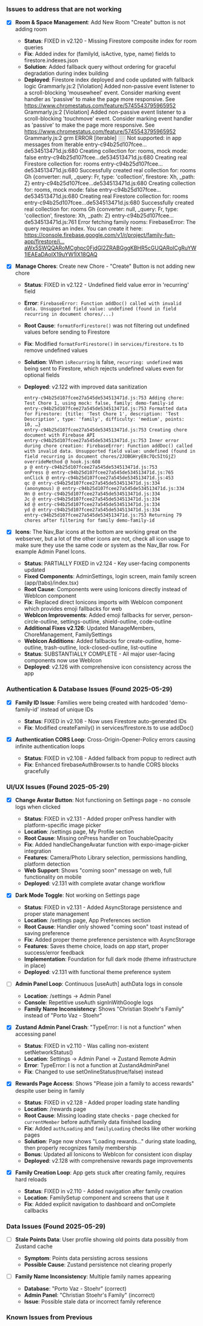 ### Issues to address that are not working
- [x] **Room & Space Management**: Add New Room "Create" button is not adding room
  - **Status**: FIXED in v2.120 - Missing Firestore composite index for room queries
  - **Fix**: Added index for (familyId, isActive, type, name) fields to firestore.indexes.json
  - **Solution**: Added fallback query without ordering for graceful degradation during index building
  - **Deployed**: Firestore index deployed and code updated with fallback logic
        Grammarly.js:2 [Violation] Added non-passive event listener to a scroll-blocking 'mousewheel' event. Consider marking event handler as 'passive' to make the page more responsive. See https://www.chromestatus.com/feature/5745543795965952
        Grammarly.js:2 [Violation] Added non-passive event listener to a scroll-blocking 'touchmove' event. Consider marking event handler as 'passive' to make the page more responsive. See https://www.chromestatus.com/feature/5745543795965952
        Grammarly.js:2 grm ERROR [iterable] ░░ Not supported: in app messages from Iterable
        entry-c94b25d107fcee…de534513471d.js:680 Creating collection for: rooms, mock mode: false
        entry-c94b25d107fcee…de534513471d.js:680 Creating real Firestore collection for: rooms
        entry-c94b25d107fcee…de534513471d.js:680 Successfully created real collection for: rooms 
        Gh {converter: null, _query: Fr, type: 'collection', firestore: Xh, _path: Z}
        entry-c94b25d107fcee…de534513471d.js:680 Creating collection for: rooms, mock mode: false
        entry-c94b25d107fcee…de534513471d.js:680 Creating real Firestore collection for: rooms
        entry-c94b25d107fcee…de534513471d.js:680 Successfully created real collection for: rooms 
        Gh {converter: null, _query: Fr, type: 'collection', firestore: Xh, _path: Z}
        entry-c94b25d107fcee…de534513471d.js:761 Error fetching family rooms: FirebaseError: The query requires an index. You can create it here: https://console.firebase.google.com/v1/r/project/family-fun-app/firestore/i…aWx5SWQQARoMCghpc0FjdGl2ZRABGggKBHR5cGUQARoICgRuYW1lEAEaDAoIX19uYW1lX18QAQ
        ﻿

- [x] **Manage Chores**: Create new Chore - "Create" Button is not adding new chore
  - **Status**: FIXED in v2.122 - Undefined field value error in 'recurring' field
  - **Error**: `FirebaseError: Function addDoc() called with invalid data. Unsupported field value: undefined (found in field recurring in document chores/...)`
  - **Root Cause**: `formatForFirestore()` was not filtering out undefined values before sending to Firestore
  - **Fix**: Modified `formatForFirestore()` in `services/firestore.ts` to remove undefined values 
  - **Solution**: When `isRecurring` is false, `recurring: undefined` was being sent to Firestore, which rejects undefined values even for optional fields
  - **Deployed**: v2.122 with improved data sanitization
        
        entry-c94b25d107fcee27a545de534513471d.js:753 Adding chore: Test Chore 1, using mock: false, family: demo-family-id
        entry-c94b25d107fcee27a545de534513471d.js:753 Formatted data for Firestore: {title: 'Test Chore 1', description: 'Test Description', type: 'family', difficulty: 'medium', points: 10, …}
        entry-c94b25d107fcee27a545de534513471d.js:753 Creating chore document with Firebase API
        entry-c94b25d107fcee27a545de534513471d.js:753 Inner error during chore creation: FirebaseError: Function addDoc() called with invalid data. Unsupported field value: undefined (found in field recurring in document chores/2JOBGHryE8c7Qc5ItGjZ)
        overrideMethod @ hook.js:608
        p @ entry-c94b25d107fcee27a545de534513471d.js:753
        onPress @ entry-c94b25d107fcee27a545de534513471d.js:765
        onClick @ entry-c94b25d107fcee27a545de534513471d.js:453
        qc @ entry-c94b25d107fcee27a545de534513471d.js:334
        (anonymous) @ entry-c94b25d107fcee27a545de534513471d.js:334
        Hn @ entry-c94b25d107fcee27a545de534513471d.js:334
        Jc @ entry-c94b25d107fcee27a545de534513471d.js:334
        kd @ entry-c94b25d107fcee27a545de534513471d.js:334
        yd @ entry-c94b25d107fcee27a545de534513471d.js:334
        entry-c94b25d107fcee27a545de534513471d.js:753 Returning 79 chores after filtering for family demo-family-id

- [x] **Icons**: The Nav_Bar icons at the bottom are working great on the webserver, but a lot of the other icons are not, check all icon usage to make sure they use the same code or system as the Nav_Bar row. For example Admin Panel Icons.
  - **Status**: PARTIALLY FIXED in v2.124 - Key user-facing components updated
  - **Fixed Components**: AdminSettings, login screen, main family screen (app/(tabs)/index.tsx)
  - **Root Cause**: Components were using Ionicons directly instead of WebIcon component
  - **Fix**: Replaced direct Ionicons imports with WebIcon component which provides emoji fallbacks for web
  - **WebIcon Improvements**: Added emoji fallbacks for server, person-circle-outline, settings-outline, shield-outline, code-outline
  - **Additional Fixes v2.126**: Updated ManageMembers, ChoreManagement, FamilySettings
  - **WebIcon Additions**: Added fallbacks for create-outline, home-outline, trash-outline, lock-closed-outline, list-outline
  - **Status**: SUBSTANTIALLY COMPLETE - All major user-facing components now use WebIcon
  - **Deployed**: v2.126 with comprehensive icon consistency across the app

### Authentication & Database Issues (Found 2025-05-29)

- [x] **Family ID Issue**: Families were being created with hardcoded 'demo-family-id' instead of unique IDs
  - **Status**: FIXED in v2.108 - Now uses Firestore auto-generated IDs
  - **Fix**: Modified createFamily() in services/firestore.ts to use addDoc()

- [x] **Authentication CORS Loop**: Cross-Origin-Opener-Policy errors causing infinite authentication loops
  - **Status**: FIXED in v2.108 - Added fallback from popup to redirect auth
  - **Fix**: Enhanced firebaseAuthBrowser.ts to handle CORS blocks gracefully

### UI/UX Issues (Found 2025-05-29)

- [x] **Change Avatar Button**: Not functioning on Settings page - no console logs when clicked
  - **Status**: FIXED in v2.131 - Added proper onPress handler with platform-specific image picker
  - **Location**: /settings page, My Profile section
  - **Root Cause**: Missing onPress handler on TouchableOpacity
  - **Fix**: Added handleChangeAvatar function with expo-image-picker integration
  - **Features**: Camera/Photo Library selection, permissions handling, platform detection
  - **Web Support**: Shows "coming soon" message on web, full functionality on mobile
  - **Deployed**: v2.131 with complete avatar change workflow

- [x] **Dark Mode Toggle**: Not working on Settings page
  - **Status**: FIXED in v2.131 - Added AsyncStorage persistence and proper state management
  - **Location**: /settings page, App Preferences section
  - **Root Cause**: Handler only showed "coming soon" toast instead of saving preference
  - **Fix**: Added proper theme preference persistence with AsyncStorage
  - **Features**: Saves theme choice, loads on app start, proper success/error feedback
  - **Implementation**: Foundation for full dark mode (theme infrastructure in place)
  - **Deployed**: v2.131 with functional theme preference system

- [ ] **Admin Panel Loop**: Continuous [useAuth] authData logs in console
  - **Location**: /settings → Admin Panel
  - **Console**: Repetitive useAuth signInWithGoogle logs
  - **Family Name Inconsistency**: Shows "Christian Stoehr's Family" instead of "Porto Vaz - Stoehr"

- [x] **Zustand Admin Panel Crash**: "TypeError: I is not a function" when accessing panel
  - **Status**: FIXED in v2.110 - Was calling non-existent setNetworkStatus()
  - **Location**: Settings → Admin Panel → Zustand Remote Admin
  - **Error**: TypeError: I is not a function at ZustandAdminPanel
  - **Fix**: Changed to use setOnlineStatus(true/false) instead

- [x] **Rewards Page Access**: Shows "Please join a family to access rewards" despite user being in family
  - **Status**: FIXED in v2.128 - Added proper loading state handling
  - **Location**: /rewards page
  - **Root Cause**: Missing loading state checks - page checked for `currentMember` before auth/family data finished loading
  - **Fix**: Added `authLoading` and `familyLoading` checks like other working pages
  - **Solution**: Page now shows "Loading rewards..." during state loading, then properly recognizes family membership
  - **Bonus**: Updated all Ionicons to WebIcon for consistent icon display
  - **Deployed**: v2.128 with comprehensive rewards page improvements

- [x] **Family Creation Loop**: App gets stuck after creating family, requires hard reloads
  - **Status**: FIXED in v2.110 - Added navigation after family creation
  - **Location**: FamilySetup component and screens that use it
  - **Fix**: Added explicit navigation to dashboard and onComplete callbacks

### Data Issues (Found 2025-05-29)

- [ ] **Stale Points Data**: User profile showing old points data possibly from Zustand cache
  - **Symptom**: Points data persisting across sessions
  - **Possible Cause**: Zustand persistence not clearing properly

- [ ] **Family Name Inconsistency**: Multiple family names appearing
  - **Database**: "Porto Vaz - Stoehr" (correct)
  - **Admin Panel**: "Christian Stoehr's Family" (incorrect)
  - **Issue**: Possible stale data or incorrect family reference

### Known Issues from Previous
